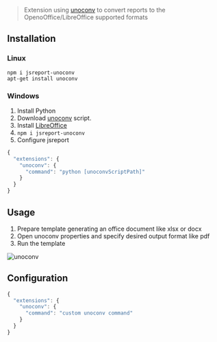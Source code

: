 
> Extension using [unoconv](https://github.com/dagwieers/unoconv) to convert reports to the OpenoOffice/LibreOffice supported formats

## Installation

### Linux
```
npm i jsreport-unoconv
apt-get install unoconv
```

### Windows

1. Install Python
2. Download [unoconv](https://github.com/dagwieers/unoconv) script.
3. Install [LibreOffice](https://www.libreoffice.org/)
4. `npm i jsreport-unoconv`
5. Configure jsreport

```js
{ 
  "extensions": {
    "unoconv": {
      "command": "python [unoconvScriptPath]"
    }
  }
}
```

## Usage

1. Prepare template generating an office document like xlsx or docx
2. Open unoconv properties and specify desired output format like pdf
3. Run the template

![unoconv](https://jsreport.net/img/unoconv.gif)

## Configuration

```js
{ 
  "extensions": {
    "unoconv": {
      "command": "custom unoconv command"
    }
  }
}
```










